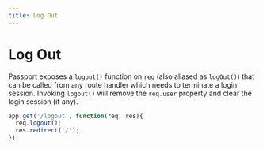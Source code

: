 ```yaml
---
title: Log Out
---
```


# Log Out

Passport exposes a `logout()` function on `req` (also aliased as `logOut()`)
that can be called from any route handler which needs to terminate a login
session.  Invoking `logout()` will remove the `req.user` property and clear the
login session (if any).

```javascript
app.get('/logout', function(req, res){
  req.logout();
  res.redirect('/');
});
```
